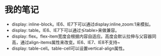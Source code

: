 # 我的笔记
+ display: inline-block。IE6、IE7下可以通过display:inline,zoom:1来模拟。
+ display: table。IE6、IE7下可以通过&lg;table&gt;来做兼容。
+ display: flex。flex-item宽度会根据内容自适应。高度会默认拉伸与父容器同高，通过align-items属性来改变。IE6、IE7、IE8不支持~
+ display: table-cell。table-cell可以设置vertical-align属性。